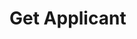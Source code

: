 # Get Applicant

<!-- Use the <api-doc> element to specify a group of endpoints with a certain tag.
Open the Writerside review to the right to see the result. -->

<api-doc openapi-path="" tag=""/>